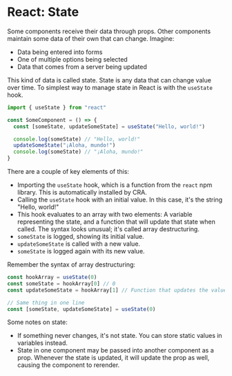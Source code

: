 # React: State

Some components receive their data through props. Other components maintain some data of their own that can change. Imagine:

* Data being entered into forms
* One of multiple options being selected
* Data that comes from a server being updated

This kind of data is called state. State is any data that can change value over time. To simplest way to manage state in React is with the `useState` hook.

```js
import { useState } from "react"

const SomeComponent = () => {
  const [someState, updateSomeState] = useState("Hello, world!")

  console.log(someState) // "Hello, world!"
  updateSomeState("¡Aloha, mundo!")
  console.log(someState) // "¡Aloha, mundo!"
}
```

There are a couple of key elements of this:

* Importing the `useState` hook, which is a function from the `react` npm library. This is automatically installed by CRA.
* Calling the `useState` hook with an initial value. In this case, it's the string "Hello, world!"
* This hook evaluates to an array with two elements: A variable representing the state, and a function that will update that state when called. The syntax looks unusual; it's called array destructuring.
* `someState` is logged, showing its initial value.
* `updateSomeState` is called with a new value.
* `someState` is logged again with its new value.

Remember the syntax of array destructuring:

```js
const hookArray = useState(0)
const someState = hookArray[0] // 0
const updateSomeState = hookArray[1] // Function that updates the value in hookArray[0]

// Same thing in one line
const [someState, updateSomeState] = useState(0)
```

Some notes on state:

* If something never changes, it's not state. You can store static values in variables instead.
* State in one component may be passed into another component as a prop. Whenever the state is updated, it will update the prop as well, causing the component to rerender.
